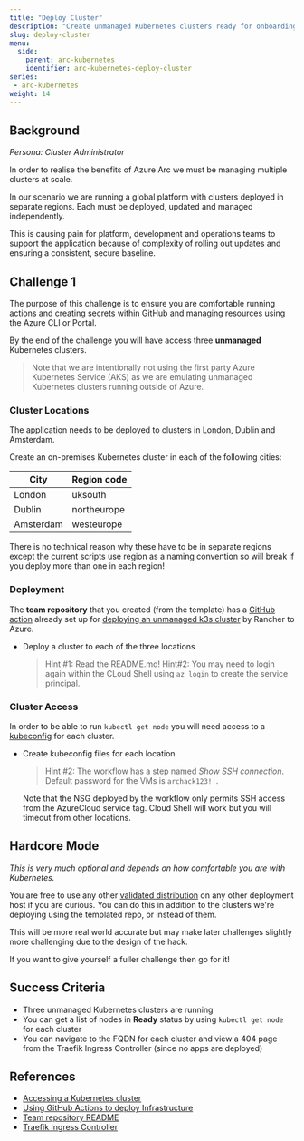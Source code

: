 ```yaml
---
title: "Deploy Cluster"
description: "Create unmanaged Kubernetes clusters ready for onboarding with Azure Arc."
slug: deploy-cluster
menu:
  side:
    parent: arc-kubernetes
    identifier: arc-kubernetes-deploy-cluster
series:
 - arc-kubernetes
weight: 14
---
```


## Background

*Persona: Cluster Administrator*

In order to realise the benefits of Azure Arc we must be managing multiple clusters at scale.

In our scenario we are running a global platform with clusters deployed in separate regions. Each must be deployed, updated and managed independently.

This is causing pain for platform, development and operations teams to support the application because of complexity of rolling out updates and ensuring a consistent, secure baseline.

## Challenge 1

The purpose of this challenge is to ensure you are comfortable running actions and creating secrets within GitHub and managing resources using the Azure CLI or Portal.

By the end of the challenge you will have access three **unmanaged** Kubernetes clusters.

> Note that we are intentionally not using the first party Azure Kubernetes Service (AKS) as we are emulating unmanaged Kubernetes clusters running outside of Azure.

### Cluster Locations

The application needs to be deployed to clusters in London, Dublin and Amsterdam.

Create an on-premises Kubernetes cluster in each of the following cities:

| **City** | **Region code** |
|---|---|
| London | uksouth |
| Dublin | northeurope |
| Amsterdam | westeurope |

There is no technical reason why these have to be in separate regions except the current scripts use region as a naming convention so will break if you deploy more than one in each region!

### Deployment

The **team repository** that you created (from the template) has a [GitHub action](https://devblogs.microsoft.com/premier-developer/github-actions-overview/) already set up for [deploying an unmanaged k3s cluster](https://github.com/azurecitadel/arc-for-kubernetes/tree/main/00-setup) by Rancher to Azure.

* Deploy a cluster to each of the three locations

    > Hint #1: Read the README.md!
    > Hint#2: You may need to login again within the CLoud Shell using `az login` to create the service principal.

### Cluster Access

In order to be able to run `kubectl get node` you will need access to a [kubeconfig](https://kubernetes.io/docs/concepts/configuration/organize-cluster-access-kubeconfig/) for each cluster.

* Create kubeconfig files for each location

    > Hint #2: The workflow has a step named *Show SSH connection*. Default password for the VMs is `archack123!!`.

    Note that the NSG deployed by the workflow only permits SSH access from the AzureCloud service tag. Cloud Shell will work but you will timeout from other locations.

## Hardcore Mode

*This is very much optional and depends on how comfortable you are with Kubernetes.*

You are free to use any other [validated distribution](https://docs.microsoft.com/azure/azure-arc/kubernetes/validation-program#validated-distributions) on any other deployment host if you are curious. You can do this in addition to the clusters we're deploying using the templated repo, or instead of them.

This will be more real world accurate but may make later challenges slightly more challenging due to the design of the hack.

If you want to give yourself a fuller challenge then go for it!

## Success Criteria

* Three unmanaged Kubernetes clusters are running
* You can get a list of nodes in **Ready** status by using `kubectl get node` for each cluster
* You can navigate to the FQDN for each cluster and view a 404 page from the Traefik Ingress Controller (since no apps are deployed)

## References

* [Accessing a Kubernetes cluster](https://kubernetes.io/docs/tasks/access-application-cluster/configure-access-multiple-clusters/#set-the-kubeconfig-environment-variable)
* [Using GitHub Actions to deploy Infrastructure](https://docs.microsoft.com/azure/azure-resource-manager/templates/deploy-github-actions)
* [Team repository README](https://github.com/azurecitadel/arc-for-kubernetes)
* [Traefik Ingress Controller](https://doc.traefik.io/traefik/providers/kubernetes-ingress)
